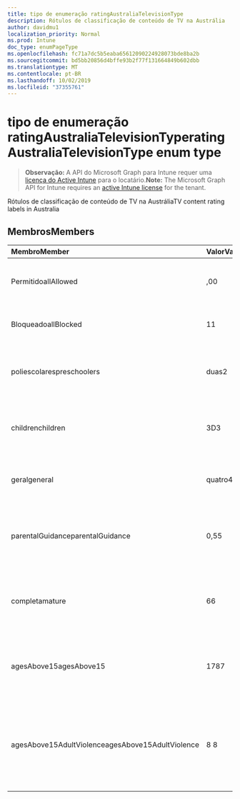 ```yaml
---
title: tipo de enumeração ratingAustraliaTelevisionType
description: Rótulos de classificação de conteúdo de TV na Austrália
author: davidmu1
localization_priority: Normal
ms.prod: Intune
doc_type: enumPageType
ms.openlocfilehash: fc71a7dc5b5eaba65612090224928073bde8ba2b
ms.sourcegitcommit: bd5bb20856d4bffe93b2f77f131664849b602dbb
ms.translationtype: MT
ms.contentlocale: pt-BR
ms.lasthandoff: 10/02/2019
ms.locfileid: "37355761"
---
```

# <a name="ratingaustraliatelevisiontype-enum-type"></a><span data-ttu-id="24766-103">tipo de enumeração ratingAustraliaTelevisionType</span><span class="sxs-lookup"><span data-stu-id="24766-103">ratingAustraliaTelevisionType enum type</span></span>

> <span data-ttu-id="24766-104">**Observação:** A API do Microsoft Graph para Intune requer uma [licença do Active Intune](https://go.microsoft.com/fwlink/?linkid=839381) para o locatário.</span><span class="sxs-lookup"><span data-stu-id="24766-104">**Note:** The Microsoft Graph API for Intune requires an [active Intune license](https://go.microsoft.com/fwlink/?linkid=839381) for the tenant.</span></span>

<span data-ttu-id="24766-105">Rótulos de classificação de conteúdo de TV na Austrália</span><span class="sxs-lookup"><span data-stu-id="24766-105">TV content rating labels in Australia</span></span>

## <a name="members"></a><span data-ttu-id="24766-106">Membros</span><span class="sxs-lookup"><span data-stu-id="24766-106">Members</span></span>
|<span data-ttu-id="24766-107">Membro</span><span class="sxs-lookup"><span data-stu-id="24766-107">Member</span></span>|<span data-ttu-id="24766-108">Valor</span><span class="sxs-lookup"><span data-stu-id="24766-108">Value</span></span>|<span data-ttu-id="24766-109">Descrição</span><span class="sxs-lookup"><span data-stu-id="24766-109">Description</span></span>|
|:---|:---|:---|
|<span data-ttu-id="24766-110">Permitido</span><span class="sxs-lookup"><span data-stu-id="24766-110">allAllowed</span></span>|<span data-ttu-id="24766-111">,0</span><span class="sxs-lookup"><span data-stu-id="24766-111">0</span></span>|<span data-ttu-id="24766-112">Valor padrão, permitir todos os programas de TV</span><span class="sxs-lookup"><span data-stu-id="24766-112">Default value, allow all TV shows content</span></span>|
|<span data-ttu-id="24766-113">Bloqueado</span><span class="sxs-lookup"><span data-stu-id="24766-113">allBlocked</span></span>|<span data-ttu-id="24766-114">1</span><span class="sxs-lookup"><span data-stu-id="24766-114">1</span></span>|<span data-ttu-id="24766-115">Não permitir que qualquer TV mostre conteúdo</span><span class="sxs-lookup"><span data-stu-id="24766-115">Do not allow any TV shows content</span></span>|
|<span data-ttu-id="24766-116">poliescolares</span><span class="sxs-lookup"><span data-stu-id="24766-116">preschoolers</span></span>|<span data-ttu-id="24766-117">duas</span><span class="sxs-lookup"><span data-stu-id="24766-117">2</span></span>|<span data-ttu-id="24766-118">A classificação P destina-se a preaulas</span><span class="sxs-lookup"><span data-stu-id="24766-118">The P classification is intended for preschoolers</span></span>|
|<span data-ttu-id="24766-119">children</span><span class="sxs-lookup"><span data-stu-id="24766-119">children</span></span>|<span data-ttu-id="24766-120">3D</span><span class="sxs-lookup"><span data-stu-id="24766-120">3</span></span>|<span data-ttu-id="24766-121">A classificação de C destina-se a crianças com menos de 14</span><span class="sxs-lookup"><span data-stu-id="24766-121">The C classification is intended for children under 14</span></span>|
|<span data-ttu-id="24766-122">geral</span><span class="sxs-lookup"><span data-stu-id="24766-122">general</span></span>|<span data-ttu-id="24766-123">quatro</span><span class="sxs-lookup"><span data-stu-id="24766-123">4</span></span>|<span data-ttu-id="24766-124">A classificação G é adequada para todas as idades</span><span class="sxs-lookup"><span data-stu-id="24766-124">The G classification is suitable for all ages</span></span>|
|<span data-ttu-id="24766-125">parentalGuidance</span><span class="sxs-lookup"><span data-stu-id="24766-125">parentalGuidance</span></span>|<span data-ttu-id="24766-126">0,5</span><span class="sxs-lookup"><span data-stu-id="24766-126">5</span></span>|<span data-ttu-id="24766-127">A classificação PG é recomendada para visualizadores jovens</span><span class="sxs-lookup"><span data-stu-id="24766-127">The PG classification is recommended for young viewers</span></span>|
|<span data-ttu-id="24766-128">completa</span><span class="sxs-lookup"><span data-stu-id="24766-128">mature</span></span>|<span data-ttu-id="24766-129">6</span><span class="sxs-lookup"><span data-stu-id="24766-129">6</span></span>|<span data-ttu-id="24766-130">A classificação M é recomendada para visualizadores mais de 15</span><span class="sxs-lookup"><span data-stu-id="24766-130">The M classification is recommended for viewers over 15</span></span>|
|<span data-ttu-id="24766-131">agesAbove15</span><span class="sxs-lookup"><span data-stu-id="24766-131">agesAbove15</span></span>|<span data-ttu-id="24766-132">178</span><span class="sxs-lookup"><span data-stu-id="24766-132">7</span></span>|<span data-ttu-id="24766-133">A classificação MA15 + não é adequada para visualizadores abaixo de 15</span><span class="sxs-lookup"><span data-stu-id="24766-133">The MA15+ classification is not suitable for viewers under 15</span></span>|
|<span data-ttu-id="24766-134">agesAbove15AdultViolence</span><span class="sxs-lookup"><span data-stu-id="24766-134">agesAbove15AdultViolence</span></span>|<span data-ttu-id="24766-135">8 </span><span class="sxs-lookup"><span data-stu-id="24766-135">8</span></span>|<span data-ttu-id="24766-136">A classificação AV15 + não é adequada para visualizadores sob 15, específico violência adulto</span><span class="sxs-lookup"><span data-stu-id="24766-136">The AV15+ classification is not suitable for viewers under 15, adult violence-specific</span></span>|




